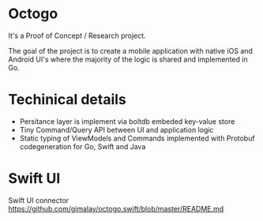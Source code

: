 # Octogo

It's a Proof of Concept / Research project. 

The goal of the project is to create a mobile application with native iOS and Android UI's where the majority of the logic is shared and implemented in Go. 

# Techinical details 
- Persitance layer is implement via boltdb embeded key-value store
- Tiny Command/Query API between UI and application logic 
- Static typing of ViewModels and Commands implemented with Protobuf codegeneration for Go, Swift and Java

# Swift UI 
Swift UI connector
https://github.com/gimalay/octogo.swift/blob/master/README.md
